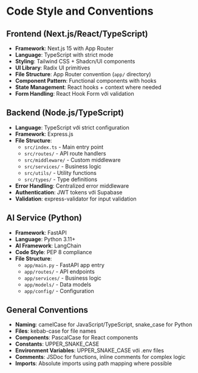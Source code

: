 # Code Style and Conventions

## Frontend (Next.js/React/TypeScript)
- **Framework**: Next.js 15 with App Router
- **Language**: TypeScript with strict mode
- **Styling**: Tailwind CSS + Shadcn/UI components
- **UI Library**: Radix UI primitives
- **File Structure**: App Router convention (`app/` directory)
- **Component Pattern**: Functional components with hooks
- **State Management**: React hooks + context where needed
- **Form Handling**: React Hook Form với validation

## Backend (Node.js/TypeScript)
- **Language**: TypeScript với strict configuration
- **Framework**: Express.js
- **File Structure**: 
  - `src/index.ts` - Main entry point
  - `src/routes/` - API route handlers
  - `src/middleware/` - Custom middleware
  - `src/services/` - Business logic
  - `src/utils/` - Utility functions
  - `src/types/` - Type definitions
- **Error Handling**: Centralized error middleware
- **Authentication**: JWT tokens với Supabase
- **Validation**: express-validator for input validation

## AI Service (Python)
- **Framework**: FastAPI
- **Language**: Python 3.11+
- **AI Framework**: LangChain
- **Code Style**: PEP 8 compliance
- **File Structure**:
  - `app/main.py` - FastAPI app entry
  - `app/routes/` - API endpoints
  - `app/services/` - Business logic
  - `app/models/` - Data models
  - `app/config/` - Configuration

## General Conventions
- **Naming**: camelCase for JavaScript/TypeScript, snake_case for Python
- **Files**: kebab-case for file names
- **Components**: PascalCase for React components
- **Constants**: UPPER_SNAKE_CASE
- **Environment Variables**: UPPER_SNAKE_CASE với .env files
- **Comments**: JSDoc for functions, inline comments for complex logic
- **Imports**: Absolute imports using path mapping where possible